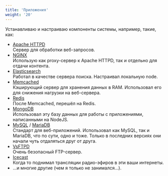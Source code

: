 ```yaml
---
title: 'Приложения'
weight: '20'
---
```


Устанавливаю и настраиваю компоненты системы, например, такие, как:

- [Apache HTTPD](https://httpd.apache.org)  
  Сервер для обработки веб-запросов.
- [NGINX](https://nginx.org)  
  Использую как proxy-сервер к Apache HTTPD, так и отдельно для отдачи контента.
- [Elasticsearch](https://www.elastic.co)  
  Работал в качестве сервера поиска. Настраивал локальную node.
- [Memcached](https://memcached.org)  
  Кэширующий сервер для хранения данных в RAM. Использовал его для снижения нагрузки на веб-сервера.
- [Redis](https://redis.io)  
  После Memcached, перешёл на Redis.
- [MongoDB](https://www.mongodb.com)  
  Использовал эту базу данных для работы с приложениями, написанными на NodeJS.
- [MySQL](https://www.mysql.com) / [MariaDB](https://mariadb.org)  
  Стандарт для веб-приложений. Использовал как MySQL, так и MariaDB, что по сути, одно и тоже. Только в последних версиях они начали чуть отдаляться друг от друга.
- [VsFTPD](https://security.appspot.com/vsftpd.html)  
  Очень безопасный FTP-сервер.
- [Icecast](https://icecast.org)  
  Когда то поднимал трансляции радио-эфиров в эти ваши интернеты.
- ...и многие другие (чем я только не занимался...).

<!--more-->
